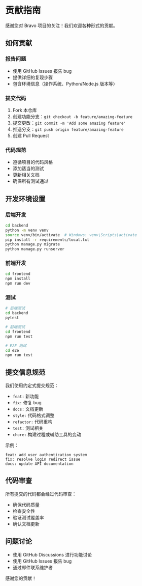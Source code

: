 # 贡献指南

感谢您对 Bravo 项目的关注！我们欢迎各种形式的贡献。

## 如何贡献

### 报告问题

- 使用 GitHub Issues 报告 bug
- 提供详细的复现步骤
- 包含环境信息（操作系统、Python/Node.js 版本等）

### 提交代码

1. Fork 本仓库
2. 创建功能分支：`git checkout -b feature/amazing-feature`
3. 提交更改：`git commit -m 'Add some amazing feature'`
4. 推送分支：`git push origin feature/amazing-feature`
5. 创建 Pull Request

### 代码规范

- 遵循项目的代码风格
- 添加适当的测试
- 更新相关文档
- 确保所有测试通过

## 开发环境设置

### 后端开发

```bash
cd backend
python -m venv venv
source venv/bin/activate  # Windows: venv\Scripts\activate
pip install -r requirements/local.txt
python manage.py migrate
python manage.py runserver
```

### 前端开发

```bash
cd frontend
npm install
npm run dev
```

### 测试

```bash
# 后端测试
cd backend
pytest

# 前端测试
cd frontend
npm run test

# E2E 测试
cd e2e
npm run test
```

## 提交信息规范

我们使用约定式提交规范：

- `feat:` 新功能
- `fix:` 修复 bug
- `docs:` 文档更新
- `style:` 代码格式调整
- `refactor:` 代码重构
- `test:` 测试相关
- `chore:` 构建过程或辅助工具的变动

示例：

```
feat: add user authentication system
fix: resolve login redirect issue
docs: update API documentation
```

## 代码审查

所有提交的代码都会经过代码审查：

- 确保代码质量
- 检查安全性
- 验证测试覆盖率
- 确认文档更新

## 问题讨论

- 使用 GitHub Discussions 进行功能讨论
- 使用 GitHub Issues 报告 bug
- 通过邮件联系维护者

感谢您的贡献！
